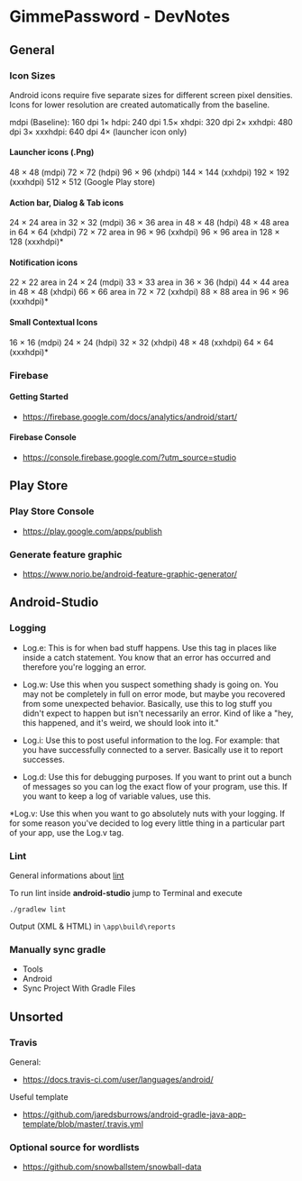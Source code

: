 # GimmePassword - DevNotes

## General
### Icon Sizes
Android icons require five separate sizes for different screen pixel densities. Icons for lower resolution are created automatically from the baseline.

mdpi (Baseline): 160 dpi 1×
hdpi: 240 dpi 1.5×
xhdpi: 320 dpi 2×
xxhdpi: 480 dpi 3×
xxxhdpi: 640 dpi 4× (launcher icon only)

#### Launcher icons (.Png)

48 × 48 (mdpi)
72 × 72 (hdpi)
96 × 96 (xhdpi)
144 × 144 (xxhdpi)
192 × 192 (xxxhdpi)
512 × 512 (Google Play store)

#### Action bar, Dialog & Tab icons

24 × 24 area in 32 × 32 (mdpi)
36 × 36 area in 48 × 48 (hdpi)
48 × 48 area in 64 × 64 (xhdpi)
72 × 72 area in 96 × 96 (xxhdpi)
96 × 96 area in 128 × 128 (xxxhdpi)*

#### Notification icons

22 × 22 area in 24 × 24 (mdpi)
33 × 33 area in 36 × 36 (hdpi)
44 × 44 area in 48 × 48 (xhdpi)
66 × 66 area in 72 × 72 (xxhdpi)
88 × 88 area in 96 × 96 (xxxhdpi)*

#### Small Contextual Icons

16 × 16 (mdpi)
24 × 24 (hdpi)
32 × 32 (xhdpi)
48 × 48 (xxhdpi)
64 × 64 (xxxhdpi)*


### Firebase
#### Getting Started
* https://firebase.google.com/docs/analytics/android/start/
#### Firebase Console
* https://console.firebase.google.com/?utm_source=studio


## Play Store
### Play Store Console
* https://play.google.com/apps/publish

### Generate feature graphic
* https://www.norio.be/android-feature-graphic-generator/




## Android-Studio
### Logging
* Log.e: This is for when bad stuff happens. Use this tag in places like inside a catch statement. You know that an error has occurred and therefore you're logging an error.

* Log.w: Use this when you suspect something shady is going on. You may not be completely in full on error mode, but maybe you recovered from some unexpected behavior. Basically, use this to log stuff you didn't expect to happen but isn't necessarily an error. Kind of like a "hey, this happened, and it's weird, we should look into it."

* Log.i: Use this to post useful information to the log. For example: that you have successfully connected to a server. Basically use it to report successes.

* Log.d: Use this for debugging purposes. If you want to print out a bunch of messages so you can log the exact flow of your program, use this. If you want to keep a log of variable values, use this.

*Log.v: Use this when you want to go absolutely nuts with your logging. If for some reason you've decided to log every little thing in a particular part of your app, use the Log.v tag.

### Lint
General informations about [lint](https://developer.android.com/studio/write/lint.html)

To run lint inside __android-studio__ jump to Terminal and execute
```
./gradlew lint
```

Output (XML & HTML) in ```\app\build\reports```

### Manually sync gradle
* Tools
* Android
* Sync Project With Gradle Files



## Unsorted
### Travis
General:
* https://docs.travis-ci.com/user/languages/android/

Useful template
* https://github.com/jaredsburrows/android-gradle-java-app-template/blob/master/.travis.yml


### Optional source for wordlists
* https://github.com/snowballstem/snowball-data
